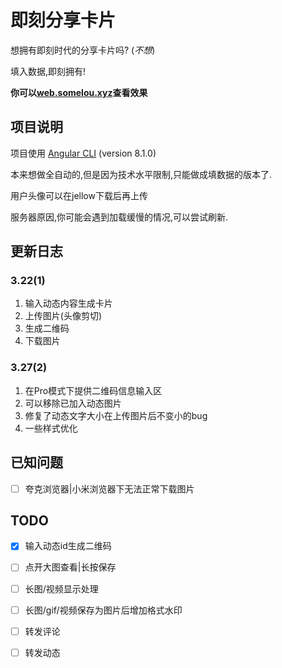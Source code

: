 # 即刻分享卡片

想拥有即刻时代的分享卡片吗? (*不想*)

填入数据,即刻拥有!

**你可以[web.somelou.xyz](https://web.somelou.xyz/jike/card)查看效果**

## 项目说明

项目使用 [Angular CLI](https://github.com/angular/angular-cli) (version 8.1.0)

本来想做全自动的,但是因为技术水平限制,只能做成填数据的版本了.

用户头像可以在jellow下载后再上传

服务器原因,你可能会遇到加载缓慢的情况,可以尝试刷新.

## 更新日志

### 3.22(1)

1. 输入动态内容生成卡片
2. 上传图片(头像剪切)
3. 生成二维码
4. 下载图片

### 3.27(2)

1. 在Pro模式下提供二维码信息输入区
2. 可以移除已加入动态图片
3. 修复了动态文字大小在上传图片后不变小的bug
4. 一些样式优化

## 已知问题

- [ ] 夸克浏览器|小米浏览器下无法正常下载图片

## TODO

- [x] 输入动态id生成二维码

- [ ] 点开大图查看|长按保存

- [ ] 长图/视频显示处理

- [ ] 长图/gif/视频保存为图片后增加格式水印

- [ ] 转发评论

- [ ] 转发动态
